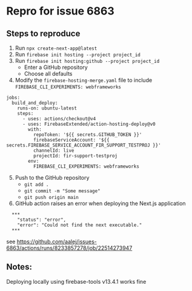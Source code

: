 # Repro for issue 6863

## Steps to reproduce

1. Run `npx create-next-app@latest`
2. Run `firebase init hosting --project project_id`
3. Run `firebase init hosting:github --project project_id`
   - Enter a GitHub repository
   - Choose all defaults
4. Modify the `firebase-hosting-merge.yaml` file to include `FIREBASE_CLI_EXPERIMENTS: webframeworks`

```
jobs:
  build_and_deploy:
    runs-on: ubuntu-latest
    steps:
      - uses: actions/checkout@v4
      - uses: FirebaseExtended/action-hosting-deploy@v0
        with:
          repoToken: '${{ secrets.GITHUB_TOKEN }}'
          firebaseServiceAccount: '${{ secrets.FIREBASE_SERVICE_ACCOUNT_FIR_SUPPORT_TESTPROJ }}'
          channelId: live
          projectId: fir-support-testproj
        env:
          FIREBASE_CLI_EXPERIMENTS: webframeworks
```

5. Push to the GitHub repository
   - `git add .`
   - `git commit -m "Some message"`
   - `git push origin main`
6. GitHub action raises an error when deploying the Next.js application

```
  ***
    "status": "error",
    "error": "Could not find the next executable."
  ***
```

see https://github.com/aalej/issues-6863/actions/runs/8233857278/job/22514273947

## Notes:

Deploying locally using firebase-tools v13.4.1 works fine


